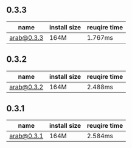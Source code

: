 ## 0.3.3

| name | install size | reuqire time |
| ---  | --- | --- |
| arab@0.3.3 | 164M | 1.767ms |


## 0.3.2

| name | install size | reuqire time |
| ---  | --- | --- |
| arab@0.3.2 | 164M | 2.488ms |


## 0.3.1

| name | install size | reuqire time |
| ---  | --- | --- |
| arab@0.3.1 | 164M | 2.584ms |
        